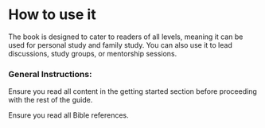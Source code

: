# How to use it

The book is designed to cater to readers of all levels, meaning it can be used for personal study and family study. You can also use it to lead discussions, study groups, or mentorship sessions.

### General Instructions:

Ensure you read all content in the getting started section before proceeding with the rest of the guide.

Ensure you read all Bible references.
